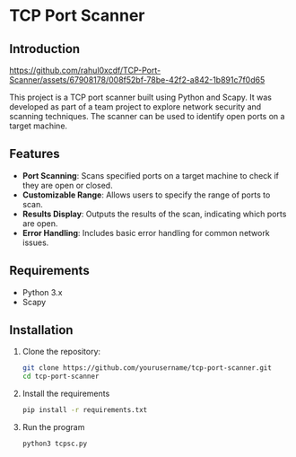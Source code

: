 # TCP Port Scanner

## Introduction

https://github.com/rahul0xcdf/TCP-Port-Scanner/assets/67908178/008f52bf-78be-42f2-a842-1b891c7f0d65

This project is a TCP port scanner built using Python and Scapy. It was developed as part of a team project to explore network security and scanning techniques. 
The scanner can be used to identify open ports on a target machine.

## Features

- **Port Scanning**: Scans specified ports on a target machine to check if they are open or closed.
- **Customizable Range**: Allows users to specify the range of ports to scan.
- **Results Display**: Outputs the results of the scan, indicating which ports are open.
- **Error Handling**: Includes basic error handling for common network issues.

## Requirements

- Python 3.x
- Scapy

## Installation

1. Clone the repository:
   ```sh
   git clone https://github.com/yourusername/tcp-port-scanner.git
   cd tcp-port-scanner
2. Install the requirements
    ```sh
    pip install -r requirements.txt
3. Run the program
   ```sh
   python3 tcpsc.py

